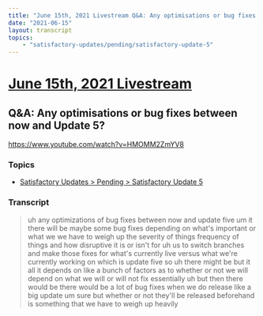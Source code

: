 ```yaml
---
title: "June 15th, 2021 Livestream Q&A: Any optimisations or bug fixes between now and Update 5?"
date: "2021-06-15"
layout: transcript
topics:
    - "satisfactory-updates/pending/satisfactory-update-5"
---
```

# [June 15th, 2021 Livestream](../2021-06-15.md)
## Q&A: Any optimisations or bug fixes between now and Update 5?
https://www.youtube.com/watch?v=HMOMM2ZmYV8

### Topics
* [Satisfactory Updates > Pending > Satisfactory Update 5](../topics/satisfactory-updates/pending/satisfactory-update-5.md)

### Transcript

> uh any optimizations of bug fixes between now and update five um it there will be maybe some bug fixes depending on what's important or what we we have to weigh up the severity of things frequency of things and how disruptive it is or isn't for uh us to switch branches and make those fixes for what's currently live versus what we're currently working on which is update five so uh there might be but it all it depends on like a bunch of factors as to whether or not we will depend on what we will or will not fix essentially uh but then there would be there would be a lot of bug fixes when we do release like a big update um sure but whether or not they'll be released beforehand is something that we have to weigh up heavily
